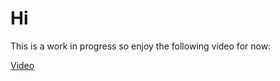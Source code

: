 # Hi

This is a work in progress so enjoy the following video for now:

[Video](https://www.youtube.com/embed/dQw4w9WgXcQ?si=uzs-pZ6w0AEiTF0g)
